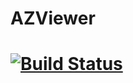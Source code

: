# AZViewer
[![Build Status](https://travis-ci.org/ali-zahedi/AZViewer.svg?branch=master)](https://travis-ci.org/ali-zahedi/AZViewer)
=======